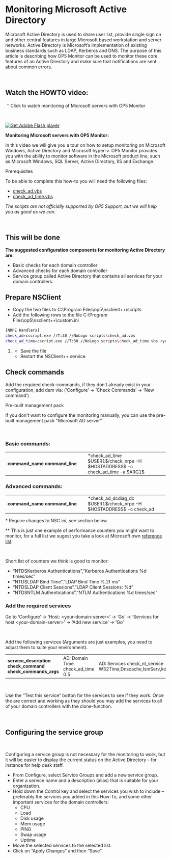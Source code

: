 # Monitoring Microsoft Active Directory

Microsoft Active Directory is used to share user list, provide single sign on and other central features in large Microsoft based workstation and server networks. Active Directory is Microsoft’s implementation of existing business standards such as LDAP, Kerberos and DNS. The purpose of this article is describing how OP5 Monitor can be used to monitor these core features of an Active Directory and make sure that notifications are sent about common errors.

 

## Watch the HOWTO video:

![](images/icons/grey_arrow_down.png)Click to watch monitoring of Microsoft servers with OP5 Monitor

 

[![Get Adobe Flash player](https://www.adobe.com/images/shared/download_buttons/get_flash_player.gif)](https://get.adobe.com/flashplayer/)

**Monitoring Microsoft servers with OP5 Monitor:**

In this video we will give you a tour on how to setup monitoring on Microsoft Windows, Active Directory and Microsoft hyper-v. OP5 Monitor provides you with the ability to monitor software in the Microsoft product line, such as Microsoft Windows, SQL Server, Active Directory, IIS and Exchange.

Prerequisites

To be able to complete this how-to you will need the following files:

-   [check\_ad.vbs](http://exchange.nagios.org/components/com_mtree/attachment.php?link_id=2332&cf_id=30)
-   [check\_ad\_time.vbs](http://git.op5.org/gitweb?p=monitor/vbs-plugins.git;a=tree)

*The scripts are not officially supported by OP5 Support, but we will help you as good as we can.*

 

## This will be done

**The suggested configuration components for monitoring Active Directory are:**

-   Basic checks for each domain controller
-   Advanced checks for each domain controller
-   Service group called Active Directory that contains all services for your domain controllers.

## Prepare NSClient

-   Copy the two files to C:\\Program Files\\op5\\nsclient++\\scripts
-   Add the following rows to the file C:\\Program Files\\op5\\nsclient++\\custom.ini

``` {.bash data-syntaxhighlighter-params="brush: bash; gutter: false; theme: Confluence" data-theme="Confluence" style="brush: bash; gutter: false; theme: Confluence"}
[NRPE Handlers]
check_ad=cscript.exe //T:30 //NoLogo scripts\check_ad.vbs
check_ad_time=cscript.exe //T:30 //NoLogo scripts\check_ad_time.vbs <your.ad.domain> "$ARG1$"
```

1.  -   Save the file
    -   Restart the NSClient++ service

## Check commands

Add the required check-commands, if they don’t already exist in your configuration, add dem via: (‘Configure’ -\> ‘Check Commands’ -\> ‘New command’)

Pre-built management pack

If you don't want to configure the monitoring manually, you can use the pre-built management pack "Microsoft AD server"

 

### Basic commands:

<table>
<colgroup>
<col width="50%" />
<col width="50%" />
</colgroup>
<tbody>
<tr class="odd">
<td align="left"><strong>command_name</strong>
<strong>command_line</strong></td>
<td align="left">*check_ad_time
$USER1$/check_nrpe -H $HOSTADDRESS$ -c check_ad_time -a $ARG1$</td>
</tr>
</tbody>
</table>

### Advanced commands:

<table>
<colgroup>
<col width="50%" />
<col width="50%" />
</colgroup>
<tbody>
<tr class="odd">
<td align="left"><strong>command_name</strong>
<strong>command_line</strong></td>
<td align="left">*check_ad_dcdiag_dc
$USER1$/check_nrpe -H $HOSTADDRESS$ -c check_ad</td>
</tr>
</tbody>
</table>

\* Require changes to NSC.ini, see section below.

\*\* This is just one example of performance counters you might want to monitor, for a full list we sugest you take a look at Microsoft own [reference list](http://technet.microsoft.com/library/Cc960013).

 

Short list of counters we think is good to monitor:

-   “NTDSKerberos Authentications”,”Kerberos Authentications %d times/sec”
-   “NTDSLDAP Bind Time”,”LDAP Bind Time %.2f ms”
-   “NTDSLDAP Client Sessions”,”LDAP Client Sessions: %d”
-   “NTDSNTLM Authentications”,”NTLM Authentications %d times/sec”

### Add the required services

Go to ‘Configure’ -\> ‘Host: \<your-domain-server\>’ -\> ‘Go’ -\> ‘Services for host \<your-domain-server\>’ -\> ‘Add new service’ -\> ‘Go’

 

Add the following services (Arguments are just examples, you need to adjust them to suite your environment).

<table>
<colgroup>
<col width="33%" />
<col width="33%" />
<col width="33%" />
</colgroup>
<tbody>
<tr class="odd">
<td align="left"><strong>service_description</strong>
<strong>check_command</strong>
<strong>check_commands_args</strong></td>
<td align="left">AD: Domain Time
check_ad_time
0.5</td>
<td align="left">AD: Services
check_nt_service
W32Time,Dnscache,IsmServ,kdc,SamSs,lanmanserver,lanmanworkstation,RpcSs,Netlogon</td>
</tr>
</tbody>
</table>

 

Use the “Test this service” botton for the services to see if they work. Once the are correct and working as they should you may add the services to all of your domain controllers with the clone-function.

 

## Configuring the service group

 

Configuring a service group is not necessary for the monitoring to work, but it will be easier to display the current status on the Active Directory – for instance for help desk staff.

-   From Configure, select Service Groups and add a new service group.
-   Enter a service name and a description (alias) that is suitable for your organization.
-   Hold down the Control key and select the services you wish to include – preferably the services you added in this How-To, and some other important services for the domain controllers:
    -   CPU
    -   Load
    -   Disk usage
    -   Mem usage
    -   PING
    -   Swap usage
    -   Uptime
-   Move the selected services to the selected list.
-   Click on “Apply Changes” and then “Save”.

 

 

